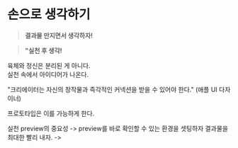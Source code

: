 # 손으로 생각하기

> **결과물 만지면서 생각하자!**

> **"실천 후 생각!**

육체와 정신은 분리된 게 아니다.  
실천 속에서 아이디어가 나온다.

"크리에이터는 자신의 창작물과 즉각적인 커넥션을 받을 수 있어야 한다."
(애플 UI 다자이너)

프로토타입은 이를 가능하게 한다.

실천
preview의 중요성 -> preview를 바로 확인할 수 있는 환경을 셋팅하자
결과물을 최대한 빨리 내자. ->
